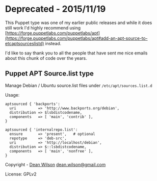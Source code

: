 # Deprecated - 2015/11/19 #

This Puppet type was one of my earlier public releases and while it does still work I'd highly recommend using
[https://forge.puppetlabs.com/puppetlabs/apt](https://forge.puppetlabs.com/puppetlabs/apt#add-an-apt-source-to-etcaptsourceslistd) 
instead.

I'd like to say thank you to all the people that have sent me nice emails about this chunk of code over the years.

## Puppet APT Source.list type ##

Manage Debian / Ubuntu source.list files under `/etc/apt/sources.list.d`


Usage:

    aptsourced { 'backports':
      uri          => 'http://www.backports.org/debian',
      distribution => $lsbdistcodename,
      components   => [ 'main', 'contrib' ],
    }

    aptsourced { 'internalrepo.list':
      ensure       => 'present',   # optional
      repotype     => 'deb-src',
      uri          => 'http://localhost/debian',
      distribution => $::lsbdistcodename,
      components   => [ 'main', 'nonfree' ],
    }

Copyright - [Dean Wilson](http://www.unixdaemon.net) dean.wilson@gmail.com

License: GPLv2
